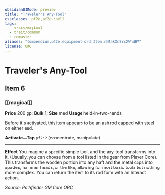 ```yaml
---
obsidianUIMode: preview
title: "Traveler's Any-Tool"
cssclasses: pf2e,pf2e-spell
tags:
  - trait/magical
  - trait/common
  - remaster
aliases: "Compendium.pf2e.equipment-srd.Item.nNtakXnSrcXWndBV"
license: ORC
---
```

# Traveler's Any-Tool
## Item 6
### [[magical]]


**Price** 200 gp; 
**Bulk** 1; **Size** med
**Usage** held-in-two-hands

Before it's activated, this item appears to be an ash rod capped with steel on either end.

**Activate—Tap** `pf2:2` (concentrate, manipulate)

* * *

**Effect** You imagine a specific simple tool, and the any-tool transforms into it. (Usually, you can choose from a tool listed in the gear from Player Core). This transforms the wooden portion into any haft and the metal caps into spades, hammer heads, or the like, allowing for most basic tools but nothing more complex. You can return the item to its rod form with an Interact action.

*Source: Pathfinder GM Core*
*ORC*
